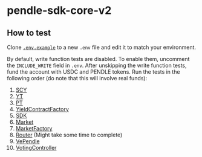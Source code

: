 # pendle-sdk-core-v2

## How to test

Clone [`.env.example`](.env.example) to a new `.env` file and edit it to match
your environment.

By default, write function tests are disabled. To enable them, uncomment the
`INCLUDE_WRITE` field in `.env`. After unskipping the write function tests, fund
the account with USDC and PENDLE tokens. Run the tests in the following order
(do note that this will involve real funds):

1. [SCY](test/SCY.spec.ts)
2. [YT](test/YT.spec.ts)
3. [PT](test/PT.spec.ts)
4. [YieldContractFactory](test/YieldContractFactory.spec.ts)
5. [SDK](test/SDK.spec.ts)
6. [Market](test/Market.spec.ts)
7. [MarketFactory](test/MarketFactory.spec.ts)
8. [Router](test/Router.spec.ts) (Might take some time to complete)
9. [VePendle](test/VePendle.spec.ts)
10. [VotingController](test/VotingController.spec.ts)

